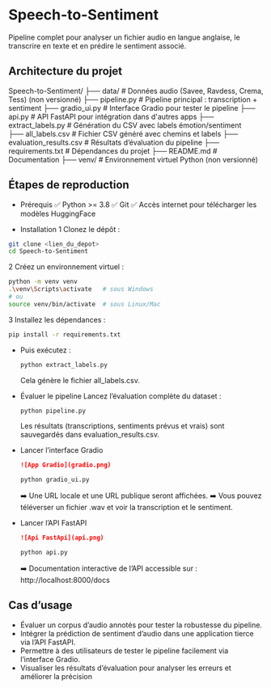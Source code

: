 #  Speech-to-Sentiment
Pipeline complet pour analyser un fichier audio en langue anglaise, le transcrire en texte et en prédire le sentiment associé.

##  Architecture du projet
Speech-to-Sentiment/
├── data/                      # Données audio (Savee, Ravdess, Crema, Tess) (non versionné)
├── pipeline.py                # Pipeline principal : transcription + sentiment
├── gradio_ui.py               # Interface Gradio pour tester le pipeline
├── api.py                     # API FastAPI pour intégration dans d'autres apps
├── extract_labels.py          # Génération du CSV avec labels émotion/sentiment   
├── all_labels.csv             # Fichier CSV généré avec chemins et labels
├── evaluation_results.csv     # Résultats d’évaluation du pipeline
├── requirements.txt           # Dépendances du projet
├── README.md                  # Documentation
├── venv/                      # Environnement virtuel Python (non versionné)


## Étapes de reproduction
-  Prérequis
  ✅ Python >= 3.8
  ✅ Git
  ✅ Accès internet pour télécharger les modèles HuggingFace

-  Installation
  1 Clonez le dépôt :
  ```bash
  git clone <lien_du_depot>
  cd Speech-to-Sentiment
  ```
  2️ Créez un environnement virtuel :
  ```bash
  python -m venv venv
  .\venv\Scripts\activate   # sous Windows
  # ou
  source venv/bin/activate  # sous Linux/Mac
  ```
  3️ Installez les dépendances :
  ```bash
  pip install -r requirements.txt
  ```

- Puis exécutez :
  ```bash
  python extract_labels.py
  ```
  Cela génère le fichier all_labels.csv.

- Évaluer le pipeline
  Lancez l’évaluation complète du dataset : 
   ```bash
  python pipeline.py
  ```
  Les résultats (transcriptions, sentiments prévus et vrais) sont sauvegardés dans evaluation_results.csv.

- Lancer l’interface Gradio
  ```markdown
  ![App Gradio](gradio.png)
  ```
   ```bash
  python gradio_ui.py
  ```
  ➡️ Une URL locale et une URL publique seront affichées.
  ➡️ Vous pouvez téléverser un fichier .wav et voir la transcription et le sentiment.

- Lancer l’API FastAPI
  ```markdown
  ![Api FastApi](api.png)
  ```
   ```bash
  python api.py
  ```
  ➡️ Documentation interactive de l’API accessible sur :
  http://localhost:8000/docs


## Cas d’usage
- Évaluer un corpus d’audio annotés pour tester la robustesse du pipeline.
- Intégrer la prédiction de sentiment d’audio dans une application tierce via l’API FastAPI.
- Permettre à des utilisateurs de tester le pipeline facilement via l’interface Gradio.
- Visualiser les résultats d’évaluation pour analyser les erreurs et améliorer la précision